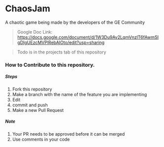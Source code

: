 # ChaosJam

A chaotic game being made by the developers of the GE Community

> Google Doc Link: https://docs.google.com/document/d/1W3Du9Av2LqmVnzlT6fAwmSIgDIgUEzcMVPlRebAIOto/edit?usp=sharing

> Todo is in the projects tab of this repository

### How to Contribute to this repository.
##### Steps
  1. Fork this repository
  2. Make a branch with the name of the feature you are implementing
  3. Edit
  4. commit and push
  5. Make a new Pull Request
##### Note
  1. Your PR needs to be approved before it can be merged
  2. Use comments in your code
